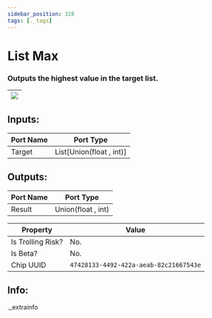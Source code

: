 ```yaml
---
sidebar_position: 328
tags: [._tags]
---
```


# List Max


### Outputs the highest value in the target list.

| ![](https://images-ext-2.discordapp.net/external/MPmIaQzlEPmgGWlgi-WxBBXt0Bjv_zWPkg1y1f_sy3s/https/www.recroomcircuits.com/image/circuit/absolute-value?width=206&height=108) |
|-----|

## Inputs:
| Port Name | Port Type |
|-----------|-----------|
| Target | List[Union(float , int)] |

## Outputs:
| Port Name | Port Type |
|-----------|-----------|
| Result | Union(float , int) | 

| Property  | Value |
|-------------------|-----------|
| Is Trolling Risk? | No. |
| Is Beta? | No. |
| Chip UUID | `47428133-4492-422a-aeab-82c21667543e` |

## Info:
._extrainfo